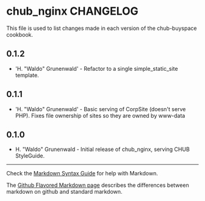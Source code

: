 chub_nginx CHANGELOG
=======================

This file is used to list changes made in each version of the chub-buyspace cookbook.

0.1.2
-----

* 'H. "Waldo" Grunenwald' - Refactor to a single simple_static_site template.

0.1.1
-----

* 'H. "Waldo" Grunenwald' - Basic serving of CorpSite (doesn't serve PHP).  Fixes file ownership of sites so they are owned by www-data

0.1.0
-----

*	H. "Waldo" Grunenwald - Initial release of chub_nginx, serving CHUB StyleGuide.

- - -
Check the [Markdown Syntax Guide](http://daringfireball.net/projects/markdown/syntax) for help with Markdown.

The [Github Flavored Markdown page](http://github.github.com/github-flavored-markdown/) describes the differences between markdown on github and standard markdown.
